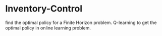 # Inventory-Control
find the optimal policy for a Finite Horizon problem. 
Q-learning to get the optimal policy in online learning problem.
